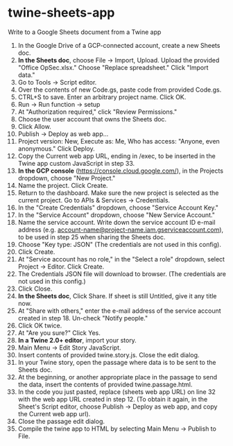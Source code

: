 # twine-sheets-app
Write to a Google Sheets document from a Twine app

1. In the Google Drive of a GCP-connected account, create a new Sheets doc.
2. **In the Sheets doc**, choose File -> Import, Upload. Upload the provided "Office OpSec.xlsx." Choose "Replace spreadsheet." Click "Import data."
3. Go to Tools -> Script editor.
4. Over the contents of new Code.gs, paste code from provided Code.gs.
5. CTRL+S to save. Enter an arbitrary project name. Click OK.
6. Run -> Run function -> setup
7. At "Authorization required," click "Review Permissions."
8. Choose the user account that owns the Sheets doc.
9. Click Allow.
10. Publish -> Deploy as web app...
11. Project version: New, Execute as: Me, Who has access: "Anyone, even anonymous." Click Deploy.
12. Copy the Current web app URL, ending in /exec, to be inserted in the Twine app custom JavaScript in step 33.
13. **In the GCP console** (https://console.cloud.google.com/), in the Projects dropdown, choose "New Project."
14. Name the project. Click Create.
15. Return to the dashboard. Make sure the new project is selected as the current project. Go to APIs & Services -> Credentials.
16. In the "Create Credentials" dropdown, choose "Service Account Key."
17. In the "Service Account" dropdown, choose "New Service Account."
18. Name the service account. Write down the service account ID e-mail address (e.g. account-name@project-name.iam.gserviceaccount.com), to be used in step 25 when sharing the Sheets doc.
19. Choose "Key type: JSON" (The credentials are not used in this config).
20. Click Create.
21. At "Service account has no role," in the "Select a role" dropdown, select Project -> Editor. Click Create.
22. The Credentials JSON file will download to browser. (The credentials are not used in this config.)
23. Click Close.
24. **In the Sheets doc**, Click Share. If sheet is still Untitled, give it any title now.
25. At "Share with others," enter the e-mail address of the service account created in step 18. Un-check "Notify people."
26. Click OK twice.
27. At "Are you sure?" Click Yes.
28. **In a Twine 2.0+ editor**, import your story.
29. Main Menu -> Edit Story JavaScript.
30. Insert contents of provided twine.story.js. Close the edit dialog.
31. In your Twine story, open the passage where data is to be sent to the Sheets doc.
32. At the beginning, or another appropriate place in the passage to send the data, insert the contents of provided twine.passage.html.
33. In the code you just pasted, replace (sheets web app URL) on line 32 with the web app URL created in step 12. (To obtain it again, in the Sheet's Script editor, choose Publish -> Deploy as web app, and copy the Current web app url).
34. Close the passage edit dialog.
35. Compile the twine app to HTML by selecting Main Menu -> Publish to File.

